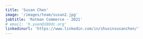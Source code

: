 ```yaml
---
title: 'Susan Chen'
image: '/images/team/susan2.jpg'
jobtitle: 'Rotman Commerce - 2021'
# email: 'h.yuen@180dc.org'
linkedinurl: 'https://www.linkedin.com/in/shuxinsusanchen/'
---
```


